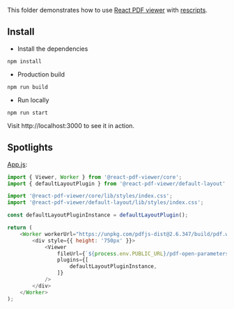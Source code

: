 This folder demonstrates how to use [React PDF viewer](https://react-pdf-viewer.dev) with [rescripts](https://github.com/harrysolovay/rescripts).

## Install

* Install the dependencies

~~~ console
npm install
~~~

* Production build

~~~ console
npm run build
~~~

* Run locally

~~~ console
npm run start
~~~

Visit http://localhost:3000 to see it in action.

## Spotlights

[App.js](src/App.js):

~~~ javascript
import { Viewer, Worker } from '@react-pdf-viewer/core';
import { defaultLayoutPlugin } from '@react-pdf-viewer/default-layout';

import '@react-pdf-viewer/core/lib/styles/index.css';
import '@react-pdf-viewer/default-layout/lib/styles/index.css';

const defaultLayoutPluginInstance = defaultLayoutPlugin();

return (
    <Worker workerUrl="https://unpkg.com/pdfjs-dist@2.6.347/build/pdf.worker.js">
        <div style={{ height: '750px' }}>
            <Viewer
                fileUrl={`${process.env.PUBLIC_URL}/pdf-open-parameters.pdf`}
                plugins={[
                    defaultLayoutPluginInstance,
                ]}
            />
        </div>
    </Worker>
);
~~~
